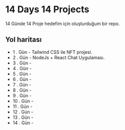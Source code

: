
# 14 Days 14 Projects

14 Günde 14 Proje hedefim için oluşturduğum bir repo. 


## Yol haritası

- 1 . Gün - Tailwind CSS ile NFT projesi.
- 2 . Gün - NodeJs + React Chat Uygulaması.
- 3 . Gün - 
- 4 . Gün - 
- 5 . Gün - 
- 6 . Gün - 
- 7 . Gün - 
- 8 . Gün - 
- 9 . Gün - 
- 10 . Gün - 
- 11 . Gün - 
- 12 . Gün - 
- 13 . Gün - 
- 14 . Gün - 

  
